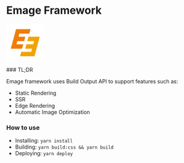 # Emage Framework
<p>
<img align="center" src="https://raw.githubusercontent.com/0xpako/Emage/main/public/favicon256.png" alt="emage logo" height="100" width="100" />
</p>
### TL;DR

Emage framework uses Build Output API to support features such as:

- Static Rendering
- SSR
- Edge Rendering 
- Automatic Image Optimization

### How to use 

- Installing: `yarn install`
- Building: `yarn build:css && yarn build` 
- Deploying: `yarn deploy` 
